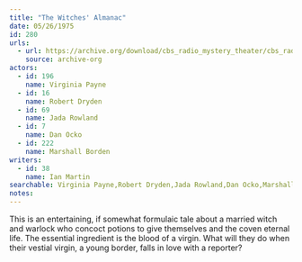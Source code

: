 ```yaml
---
title: "The Witches' Almanac"
date: 05/26/1975
id: 280
urls: 
  - url: https://archive.org/download/cbs_radio_mystery_theater/cbs_radio_mystery_theater-0251-0300.zip/cbs_radio_mystery_theater-0251-0300%2Fcbsrmt_0280_the_witches_almanac.mp3
    source: archive-org
actors:  
  - id: 196
    name: Virginia Payne  
  - id: 16
    name: Robert Dryden  
  - id: 69
    name: Jada Rowland  
  - id: 7
    name: Dan Ocko  
  - id: 222
    name: Marshall Borden
writers:  
  - id: 38
    name: Ian Martin
searchable: Virginia Payne,Robert Dryden,Jada Rowland,Dan Ocko,Marshall Borden Ian Martin
notes:  
---
```

This is an entertaining, if somewhat formulaic tale about a married witch and warlock who concoct potions to give themselves and the coven eternal life. The essential ingredient is the blood of a virgin. What will they do when their vestial virgin, a young border, falls in love with a reporter?